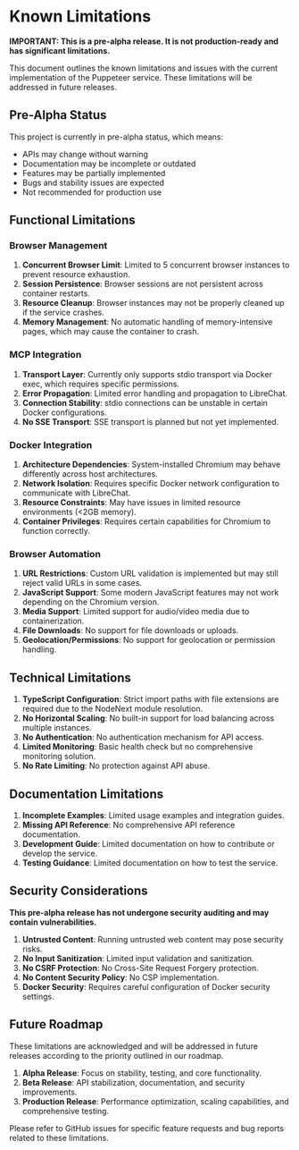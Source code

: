 # Known Limitations

**IMPORTANT: This is a pre-alpha release. It is not production-ready and has significant limitations.**

This document outlines the known limitations and issues with the current implementation of the Puppeteer service. These limitations will be addressed in future releases.

## Pre-Alpha Status

This project is currently in pre-alpha status, which means:

- APIs may change without warning
- Documentation may be incomplete or outdated
- Features may be partially implemented
- Bugs and stability issues are expected
- Not recommended for production use

## Functional Limitations

### Browser Management

1. **Concurrent Browser Limit**: Limited to 5 concurrent browser instances to prevent resource exhaustion.
2. **Session Persistence**: Browser sessions are not persistent across container restarts.
3. **Resource Cleanup**: Browser instances may not be properly cleaned up if the service crashes.
4. **Memory Management**: No automatic handling of memory-intensive pages, which may cause the container to crash.

### MCP Integration

1. **Transport Layer**: Currently only supports stdio transport via Docker exec, which requires specific permissions.
2. **Error Propagation**: Limited error handling and propagation to LibreChat.
3. **Connection Stability**: stdio connections can be unstable in certain Docker configurations.
4. **No SSE Transport**: SSE transport is planned but not yet implemented.

### Docker Integration

1. **Architecture Dependencies**: System-installed Chromium may behave differently across host architectures.
2. **Network Isolation**: Requires specific Docker network configuration to communicate with LibreChat.
3. **Resource Constraints**: May have issues in limited resource environments (<2GB memory).
4. **Container Privileges**: Requires certain capabilities for Chromium to function correctly.

### Browser Automation

1. **URL Restrictions**: Custom URL validation is implemented but may still reject valid URLs in some cases.
2. **JavaScript Support**: Some modern JavaScript features may not work depending on the Chromium version.
3. **Media Support**: Limited support for audio/video media due to containerization.
4. **File Downloads**: No support for file downloads or uploads.
5. **Geolocation/Permissions**: No support for geolocation or permission handling.

## Technical Limitations

1. **TypeScript Configuration**: Strict import paths with file extensions are required due to the NodeNext module resolution.
2. **No Horizontal Scaling**: No built-in support for load balancing across multiple instances.
3. **No Authentication**: No authentication mechanism for API access.
4. **Limited Monitoring**: Basic health check but no comprehensive monitoring solution.
5. **No Rate Limiting**: No protection against API abuse.

## Documentation Limitations

1. **Incomplete Examples**: Limited usage examples and integration guides.
2. **Missing API Reference**: No comprehensive API reference documentation.
3. **Development Guide**: Limited documentation on how to contribute or develop the service.
4. **Testing Guidance**: Limited documentation on how to test the service.

## Security Considerations

**This pre-alpha release has not undergone security auditing and may contain vulnerabilities.**

1. **Untrusted Content**: Running untrusted web content may pose security risks.
2. **No Input Sanitization**: Limited input validation and sanitization.
3. **No CSRF Protection**: No Cross-Site Request Forgery protection.
4. **No Content Security Policy**: No CSP implementation.
5. **Docker Security**: Requires careful configuration of Docker security settings.

## Future Roadmap

These limitations are acknowledged and will be addressed in future releases according to the priority outlined in our roadmap.

1. **Alpha Release**: Focus on stability, testing, and core functionality.
2. **Beta Release**: API stabilization, documentation, and security improvements.
3. **Production Release**: Performance optimization, scaling capabilities, and comprehensive testing.

Please refer to GitHub issues for specific feature requests and bug reports related to these limitations.